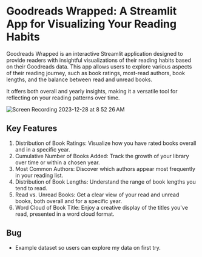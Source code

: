 # Goodreads Wrapped: A Streamlit App for Visualizing Your Reading Habits 


Goodreads Wrapped is an interactive Streamlit application designed to provide readers with insightful visualizations of their reading habits based on their Goodreads data. This app allows users to explore various aspects of their reading journey, such as book ratings, most-read authors, book lengths, and the balance between read and unread books. 

It offers both overall and yearly insights, making it a versatile tool for reflecting on your reading patterns over time.


![Screen Recording 2023-12-28 at 8 52 26 AM](https://github.com/gigikenneth/goodreads/assets/52600214/63affccc-a95f-4f31-b370-926e596184be)

## Key Features
1. Distribution of Book Ratings: Visualize how you have rated books overall and in a specific year.
2. Cumulative Number of Books Added: Track the growth of your library over time or within a chosen year.
3. Most Common Authors: Discover which authors appear most frequently in your reading list.
4. Distribution of Book Lengths: Understand the range of book lengths you tend to read.
5. Read vs. Unread Books: Get a clear view of your read and unread books, both overall and for a specific year.
6. Word Cloud of Book Title: Enjoy a creative display of the titles you've read, presented in a word cloud format.

## Bug
- Example dataset so users can explore my data on first try. 
